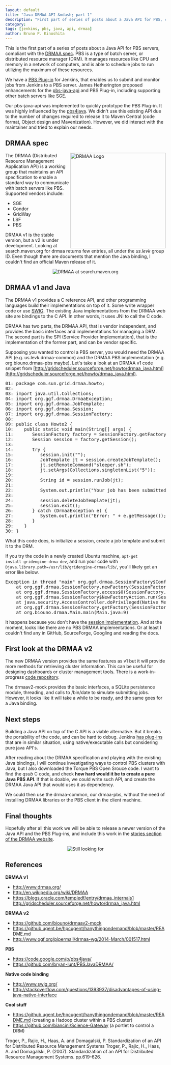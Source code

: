 ```yaml
---
layout: default
title: "Java DRMAA API &mdash; part 1"
description: "First part of series of posts about a Java API for PBS, compliant with DRMAA spec"
category: 
tags: [jenkins, pbs, java, api, drmaa]
author: Bruno P. Kinoshita
---
```


This is the first part of a series of posts about a Java API for PBS servers, compliant with 
the [DRMAA spec](http://www.drmaa.org/documents.php). PBS is a type of batch server, or distributed resource 
manager (DRM). It manages resources like CPU and memory in a network of computers, and is able to schedule 
jobs to run utilizing the maximum of these resources.

We have a [PBS Plug-in](https://github.com/biouno/pbs-plugin/) for Jenkins, that enables us to submit 
and monitor jobs from Jenkins to a PBS server. James Hetherington proposed enhancements for the 
[pbs-java-api](https://github.com/biouno/pbs-java-api) and PBS Plug-in, including supporting other 
batch servers like SGE.

<!--more-->

Our pbs-java-api was implemented to quickly prototype the PBS Plug-in. It was highly influenced by 
the [pbs4java](https://code.google.com/p/pbs4java/). We didn't use this existing API due to 
the number of changes required to release it to Maven Central (code format, Object design and Mavenization). 
However, we did interact with the maintainer and tried to explain our needs.

## DRMAA spec

<img src='{{ site.baseurl }}assets/posts/drmaalogo.png' alt="DRMAA Logo" align="right" width="300px" />

The DRMAA (Distributed Resource Management Application API) is a working group that maintains an API 
specification to enable a standard way to communicate with batch servers like PBS. Supported vendors 
include: 

* SGE 
* Condor 
* GridWay
* LSF
* PBS

DRMAA v1 is the stable version, but a v2 is under development. Looking at search.maven.org for 
drmaa returns few entries, all under the *us.levk* group ID. Even though there are documents that 
mention the Java binding, I couldn't find an official Maven release of it.

<center><img src='{{ site.baseurl }}assets/posts/drmaa_search_maven.png' alt="DRMAA at search.maven.org" /></center>

## DRMAA v1 and Java

The DRMAA v1 provides a C reference API, and other programming languages build their implementations 
on top of it. Some write wrapper code or use [SWIG](http://www.swig.org/). The existing Java implementations 
from the DRMAA web site are bindings to the C API. In other words, it uses JNI to call the C code.

DRMAA has two parts, the DRMAA API, that is vendor independent, and provides the basic interfaces and implementations 
for managing a DRM. The second part is the SPI (Service Provider Implementation), that is the implementation of 
the former part, and can be vendor specific.

Supposing you wanted to control a PBS server, you would need the DRMAA API (e.g. us.levk.drmaa-common) 
and the DRMAA PBS implementation (e.g. org.biouno.drmaa-pbs maybe). Let's take a look at an DRMAA v1 code snippet 
from [http://gridscheduler.sourceforge.net/howto/drmaa_java.html](http://gridscheduler.sourceforge.net/howto/drmaa_java.html).

<pre>
01: package com.sun.grid.drmaa.howto;
02:
03: import java.util.Collections;
04: import org.ggf.drmaa.DrmaaException;
05: import org.ggf.drmaa.JobTemplate;
06: import org.ggf.drmaa.Session;
07: import org.ggf.drmaa.SessionFactory;
08:
09: public class Howto2 {
10:    public static void main(String[] args) {
11:       SessionFactory factory = SessionFactory.getFactory();
12:       Session session = factory.getSession();
13:
14:       try {
15:          session.init("");
16:          JobTemplate jt = session.createJobTemplate();
17:          jt.setRemoteCommand("sleeper.sh");
18:          jt.setArgs(Collections.singletonList("5"));
19:
20:          String id = session.runJob(jt);
21:
22:          System.out.println("Your job has been submitted with id " + id);
23:
24:          session.deleteJobTemplate(jt);
25:          session.exit();
26:       } catch (DrmaaException e) {
27:          System.out.println("Error: " + e.getMessage());
28:       }
29:    }
30: }
</pre>

What this code does, is initialize a session, create a job template and submit it to the 
DRM. 

If you try the code in a newly created Ubuntu machine, <code>apt-get install gridengine-drma-dev</code>, and run your 
code with <code>-Djava.library.path=/usr/lib/gridengine-drmaa/lib/</code>, you'll likely get an error like below.

<pre>
Exception in thread "main" org.ggf.drmaa.SessionFactory$ConfigurationError: Provider for org.ggf.drmaa.SessionFactory cannot be found
	at org.ggf.drmaa.SessionFactory.newFactory(SessionFactory.java:194)
	at org.ggf.drmaa.SessionFactory.access$0(SessionFactory.java:123)
	at org.ggf.drmaa.SessionFactory$NewFactoryAction.run(SessionFactory.java:296)
	at java.security.AccessController.doPrivileged(Native Method)
	at org.ggf.drmaa.SessionFactory.getFactory(SessionFactory.java:103)
	at org.biouno.drmaa.Main.main(Main.java:9)
</pre>

It happens because you don't have the [session implementation](https://github.com/gridengine/gridengine/blob/master/source/libs/jdrmaa/src/org/ggf/drmaa/SessionFactory.java#L141). And at the moment, looks like there are no PBS DRMAA implementations. 
Or at least I couldn't find any in GitHub, SourceForge, Googling and reading the docs.

## First look at the DRMAA v2

The new DRMAA version provides the same features as v1 but it will provide more methods for retrieving 
cluster information. This can be useful for designing dashboards or cluster management tools. There is 
a work-in-progress [code repository](https://github.com/biouno/drmaav2-mock).

The drmaav2-mock provides the basic interfaces, a SQLite persistence module, threading, and 
calls to /bin/date to simulate submitting jobs. However, it looks like it will take a while to be 
ready, and the same goes for a Java binding.

## Next steps

Building a Java API on top of the C API is a viable alternative. But it breaks the portability of the 
code, and can be hard to debug. Jenkins [has plug-ins](http://jenkins-ci.361315.n4.nabble.com/use-JGit-in-git-plugin-td4655488.html) 
that are in similar situation, using native/executable calls but considering pure java API's. 

After reading about the DRMAA specification and playing with the existing Java bindings, 
I will continue investigating ways to control PBS clusters with Java, but I also downloaded 
the Torque PBS Open Srouce code. I want to find the *qsub* C code, and check **how hard would it 
be to create a pure Java PBS API**. If that is doable, we could write such API, and create the 
DRMAA Java API that would uses it as dependency. 

We could then use the drmaa-common, our drmaa-pbs, without the need of installing DRMAA 
libraries or the PBS client in the client machine.

## Final thoughts

Hopefully after all this work we will be able to release a newer version of the Java API and 
the PBS Plug-ins, and include this work in the [stories section of the DRMAA website](http://www.drmaa.org/stories.php).

<center><img src='{{ site.baseurl }}assets/posts/no-results.gif' alt="Still looking for" /></center>

## References

**DRMAA v1**

* http://www.drmaa.org/
* http://en.wikipedia.org/wiki/DRMAA
* https://blogs.oracle.com/templedf/entry/drmaa_internals1
http://gridscheduler.sourceforge.net/howto/drmaa_java.html

**DRMAA v2**

* https://github.com/biouno/drmaav2-mock
* https://github.ugent.be/hpcugent/hanythingondemand/blob/master/README.md
* http://www.ogf.org/pipermail/drmaa-wg/2014-March/001517.html

**PBS**

* https://code.google.com/p/pbs4java/
* https://github.com/bryan-lunt/PBSJavaDRMAA/

**Native code binding**

* http://www.swig.org/
* http://stackoverflow.com/questions/1393937/disadvantages-of-using-java-native-interface

**Cool stuff**

* https://github.ugent.be/hpcugent/hanythingondemand/blob/master/README.md (creating a Hadoop cluster within a PBS cluster)
* https://github.com/biancini/Science-Gateway (a portlet to control a DRM)

Troger, P., Rajic, H., Haas, A. and Domagalski, P.
Standardization of an API for Distributed Resource Management Systems
Troger, P., Rajic, H., Haas, A. and Domagalski, P. (2007). Standardization of an API for Distributed Resource Management Systems. pp.619-626.